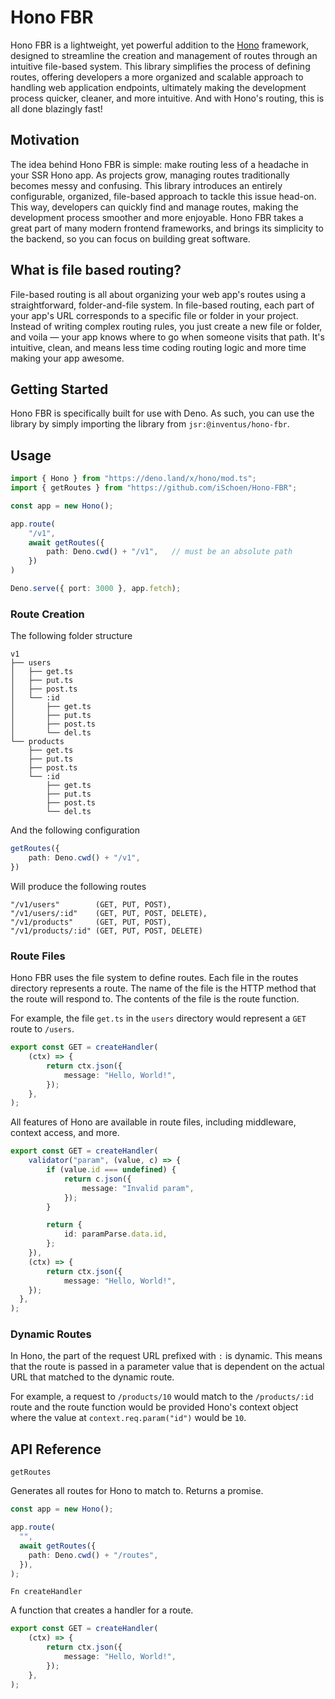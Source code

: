 # Hono FBR

Hono FBR is a lightweight, yet powerful addition to the [Hono](hono.dev) framework, designed to streamline
the creation and management of routes through an intuitive file-based system. This library simplifies
the process of defining routes, offering developers a more organized and scalable approach to
handling web application endpoints, ultimately making the development process quicker, cleaner,
and more intuitive. And with Hono's routing, this is all done blazingly fast!

## Motivation

The idea behind Hono FBR is simple: make routing less of a headache in your SSR Hono app. As projects
grow, managing routes traditionally becomes messy and confusing. This library introduces an
entirely configurable, organized, file-based approach to tackle this issue head-on. This way,
developers can quickly find and manage routes, making the development process smoother and more
enjoyable. Hono FBR takes a great part of many modern frontend frameworks, and brings its simplicity
to the backend, so you can focus on building great software.

## What is file based routing?

File-based routing is all about organizing your web app's routes using a straightforward,
folder-and-file system. In file-based routing, each part of your app's URL corresponds to a specific file
or folder in your project. Instead of writing complex routing rules, you just create a new file or
folder, and voila — your app knows where to go when someone visits that path. It's intuitive, clean,
and means less time coding routing logic and more time making your app awesome.

## Getting Started

Hono FBR is specifically built for use with Deno. As such, you can use the library by simply importing
the library from `jsr:@inventus/hono-fbr`.

## Usage

```typescript
import { Hono } from "https://deno.land/x/hono/mod.ts";
import { getRoutes } from "https://github.com/iSchoen/Hono-FBR";

const app = new Hono();

app.route(
    "/v1",
    await getRoutes({
        path: Deno.cwd() + "/v1",   // must be an absolute path
    })
)

Deno.serve({ port: 3000 }, app.fetch);
```

### Route Creation

The following folder structure

```
v1
├── users
│   ├── get.ts
│   ├── put.ts
│   ├── post.ts
│   └── :id
│       ├── get.ts
│       ├── put.ts
│       ├── post.ts
│       └── del.ts
└── products
    ├── get.ts
    ├── put.ts
    ├── post.ts
    └── :id
        ├── get.ts
        ├── put.ts
        ├── post.ts
        └── del.ts
```

And the following configuration

```typescript
getRoutes({
    path: Deno.cwd() + "/v1",
})
```

Will produce the following routes

```
"/v1/users"        (GET, PUT, POST),
"/v1/users/:id"    (GET, PUT, POST, DELETE),
"/v1/products"     (GET, PUT, POST),
"/v1/products/:id" (GET, PUT, POST, DELETE)
```

### Route Files

Hono FBR uses the file system to define routes. Each file in the routes directory
represents a route. The name of the file is the HTTP method that the route will
respond to. The contents of the file is the route function.

For example, the file `get.ts` in the `users` directory would represent a `GET`
route to `/users`.

```typescript
export const GET = createHandler(
	(ctx) => {
		return ctx.json({
			message: "Hello, World!",
		});
	},
);
```

All features of Hono are available in route files, including middleware, context
access, and more.

```typescript
export const GET = createHandler(
	validator("param", (value, c) => {
		if (value.id === undefined) {
			return c.json({
				message: "Invalid param",
			});
		}

		return {
			id: paramParse.data.id,
		};
	}),
	(ctx) => {
		return ctx.json({
			message: "Hello, World!",
    });
  },
);
```

### Dynamic Routes

In Hono, the part of the request URL prefixed with `:` is dynamic. This means that
the route is passed in a parameter value that is dependent on the actual URL that
matched to the dynamic route.

For example, a request to `/products/10` would match to the `/products/:id` route
and the route function would be provided Hono's context object where the value
at `context.req.param("id")` would be `10`.

## API Reference

`getRoutes`

Generates all routes for Hono to match to. Returns a promise.

```typescript
const app = new Hono();

app.route(
  "",
  await getRoutes({
    path: Deno.cwd() + "/routes",
  }),
);
```

`Fn createHandler`

A function that creates a handler for a route.

```typescript
export const GET = createHandler(
	(ctx) => {
		return ctx.json({
			message: "Hello, World!",
		});
	},
);
```
